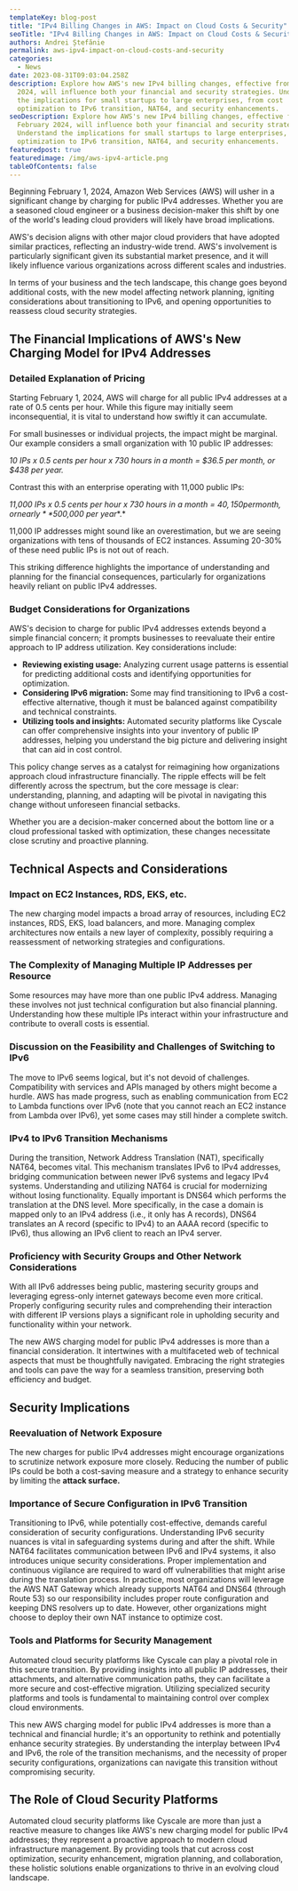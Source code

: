 ```yaml
---
templateKey: blog-post
title: "IPv4 Billing Changes in AWS: Impact on Cloud Costs & Security"
seoTitle: "IPv4 Billing Changes in AWS: Impact on Cloud Costs & Security"
authors: Andrei Ștefănie
permalink: aws-ipv4-impact-on-cloud-costs-and-security
categories:
  - News
date: 2023-08-31T09:03:04.258Z
description: Explore how AWS's new IPv4 billing changes, effective from February
  2024, will influence both your financial and security strategies. Understand
  the implications for small startups to large enterprises, from cost
  optimization to IPv6 transition, NAT64, and security enhancements.
seoDescription: Explore how AWS's new IPv4 billing changes, effective from
  February 2024, will influence both your financial and security strategies.
  Understand the implications for small startups to large enterprises, from cost
  optimization to IPv6 transition, NAT64, and security enhancements.
featuredpost: true
featuredimage: /img/aws-ipv4-article.png
tableOfContents: false
---
```

Beginning February 1, 2024, Amazon Web Services (AWS) will usher in a significant change by charging for public IPv4 addresses. Whether you are a seasoned cloud engineer or a business decision-maker this shift by one of the world's leading cloud providers will likely have broad implications.

AWS's decision aligns with other major cloud providers that have adopted similar practices, reflecting an industry-wide trend. AWS's involvement is particularly significant given its substantial market presence, and it will likely influence various organizations across different scales and industries.

In terms of your business and the tech landscape, this change goes beyond additional costs, with the new model affecting network planning, igniting considerations about transitioning to IPv6, and opening opportunities to reassess cloud security strategies.

## The Financial Implications of AWS's New Charging Model for IPv4 Addresses

### Detailed Explanation of Pricing

Starting February 1, 2024, AWS will charge for all public IPv4 addresses at a rate of 0.5 cents per hour. While this figure may initially seem inconsequential, it is vital to understand how swiftly it can accumulate. 

For small businesses or individual projects, the impact might be marginal. Our example considers a small organization with 10 public IP addresses:

*10 IPs x 0.5 cents per hour x 730 hours in a month = $36.5 per month, or $438 per year.*

Contrast this with an enterprise operating with 11,000 public IPs: 

*11,000 IPs x 0.5 cents per hour x 730 hours in a month = $40,150 per month, or nearly **$500,000 per year**.*

1﻿1,000 IP addresses might sound like an overestimation, but we are seeing organizations with tens of thousands of EC2 instances. Assuming 20-30% of these need public IPs is not out of reach.

This striking difference highlights the importance of understanding and planning for the financial consequences, particularly for organizations heavily reliant on public IPv4 addresses.

### Budget Considerations for Organizations

AWS's decision to charge for public IPv4 addresses extends beyond a simple financial concern; it prompts businesses to reevaluate their entire approach to IP address utilization. Key considerations include:

* **Reviewing existing usage:** Analyzing current usage patterns is essential for predicting additional costs and identifying opportunities for optimization.
* **Considering IPv6 migration:** Some may find transitioning to IPv6 a cost-effective alternative, though it must be balanced against compatibility and technical constraints.
* **Utilizing tools and insights:** Automated security platforms like Cyscale can offer comprehensive insights into your inventory of public IP addresses, helping you understand the big picture and delivering insight that can aid in cost control.

This policy change serves as a catalyst for reimagining how organizations approach cloud infrastructure financially. The ripple effects will be felt differently across the spectrum, but the core message is clear: understanding, planning, and adapting will be pivotal in navigating this change without unforeseen financial setbacks.

Whether you are a decision-maker concerned about the bottom line or a cloud professional tasked with optimization, these changes necessitate close scrutiny and proactive planning.

## Technical Aspects and Considerations

### Impact on EC2 Instances, RDS, EKS, etc.

The new charging model impacts a broad array of resources, including EC2 instances, RDS, EKS, load balancers, and more. Managing complex architectures now entails a new layer of complexity, possibly requiring a reassessment of networking strategies and configurations.

### The Complexity of Managing Multiple IP Addresses per Resource

Some resources may have more than one public IPv4 address. Managing these involves not just technical configuration but also financial planning. Understanding how these multiple IPs interact within your infrastructure and contribute to overall costs is essential. 

### Discussion on the Feasibility and Challenges of Switching to IPv6

The move to IPv6 seems logical, but it's not devoid of challenges. Compatibility with services and APIs managed by others might become a hurdle. AWS has made progress, such as enabling communication from EC2 to Lambda functions over IPv6 (note that you cannot reach an EC2 instance from Lambda over IPv6), yet some cases may still hinder a complete switch.

### IPv4 to IPv6 Transition Mechanisms

During the transition, Network Address Translation (NAT), specifically NAT64, becomes vital. This mechanism translates IPv6 to IPv4 addresses, bridging communication between newer IPv6 systems and legacy IPv4 systems. Understanding and utilizing NAT64 is crucial for modernizing without losing functionality. Equally important is DNS64 which performs the translation at the DNS level. More specifically, in the case a domain is mapped only to an IPv4 address (i.e., it only has A records), DNS64 translates an A record (specific to IPv4) to an AAAA record (specific to IPv6), thus allowing an IPv6 client to reach an IPv4 server.

### Proficiency with Security Groups and Other Network Considerations

With all IPv6 addresses being public, mastering security groups and leveraging egress-only internet gateways become even more critical. Properly configuring security rules and comprehending their interaction with different IP versions plays a significant role in upholding security and functionality within your network.

The new AWS charging model for public IPv4 addresses is more than a financial consideration. It intertwines with a multifaceted web of technical aspects that must be thoughtfully navigated. Embracing the right strategies and tools can pave the way for a seamless transition, preserving both efficiency and budget.

## Security Implications

### Reevaluation of Network Exposure

The new charges for public IPv4 addresses might encourage organizations to scrutinize network exposure more closely. Reducing the number of public IPs could be both a cost-saving measure and a strategy to enhance security by limiting the **attack surface.**

### Importance of Secure Configuration in IPv6 Transition

Transitioning to IPv6, while potentially cost-effective, demands careful consideration of security configurations. Understanding IPv6 security nuances is vital in safeguarding systems during and after the shift. While NAT64 facilitates communication between IPv6 and IPv4 systems, it also introduces unique security considerations. Proper implementation and continuous vigilance are required to ward off vulnerabilities that might arise during the translation process. In practice, most organizations will leverage the AWS NAT Gateway which already supports NAT64 and DNS64 (through Route 53) so our responsibility includes proper route configuration and keeping DNS resolvers up to date. However, other organizations might choose to deploy their own NAT instance to optimize cost.

### Tools and Platforms for Security Management

Automated cloud security platforms like Cyscale can play a pivotal role in this secure transition. By providing insights into all public IP addresses, their attachments, and alternative communication paths, they can facilitate a more secure and cost-effective migration. Utilizing specialized security platforms and tools is fundamental to maintaining control over complex cloud environments.

This new AWS charging model for public IPv4 addresses is more than a technical and financial hurdle; it's an opportunity to rethink and potentially enhance security strategies. By understanding the interplay between IPv4 and IPv6, the role of the transition mechanisms, and the necessity of proper security configurations, organizations can navigate this transition without compromising security.

## The Role of Cloud Security Platforms

Automated cloud security platforms like Cyscale are more than just a reactive measure to changes like AWS's new charging model for public IPv4 addresses; they represent a proactive approach to modern cloud infrastructure management. By providing tools that cut across cost optimization, security enhancement, migration planning, and collaboration, these holistic solutions enable organizations to thrive in an evolving cloud landscape.